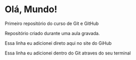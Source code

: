 # Olá, Mundo!
 Primeiro repositório do curso de Git e GitHub

Repositório criado durante uma aula gravada.

Essa linha eu adicionei direto aqui no site do GiHub

Essa linha eu adicionei dentro do Git atraves do seu terminal
